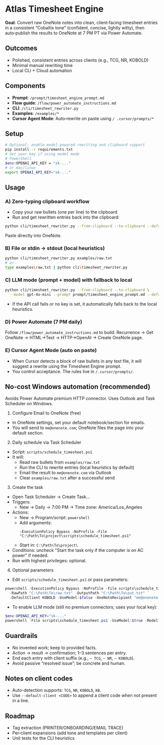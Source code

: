 # Atlas Timesheet Engine

**Goal**: Convert raw OneNote notes into clean, client‑facing timesheet entries in a consistent “Cobaltix tone” (confident, concise, lightly witty), then auto‑publish the results to OneNote at 7 PM PT via Power Automate.

## Outcomes
- Polished, consistent entries across clients (e.g., TCG, NR, KOBOLD)
- Minimal manual rewriting time
- Local CLI + Cloud automation

## Components
- **Prompt**: `/prompt/timesheet_engine_prompt.md`
- **Flow guide**: `/flow/power_automate_instructions.md`
- **CLI**: `/cli/timesheet_rewriter.py`
- **Examples**: `/examples/*`
- **Cursor Agent Mode**: Auto‑rewrite on paste using `/ .cursor/prompts/*`

## Setup

```bash
# Optional: enable model-powered rewriting and clipboard support
pip install -r requirements.txt
# Set your key if using model mode
# PowerShell
$env:OPENAI_API_KEY = "sk-..."
# or mac/linux
export OPENAI_API_KEY="sk-..."
```

## Usage

### A) Zero-typing clipboard workflow
- Copy your raw bullets (one per line) to the clipboard
- Run and get rewritten entries back into the clipboard:
```bash
python cli/timesheet_rewriter.py --from-clipboard --to-clipboard --default-client KOBOLD
```
Paste directly into OneNote.

### B) File or stdin → stdout (local heuristics)
```bash
python cli/timesheet_rewriter.py examples/raw.txt
# or
type examples\raw.txt | python cli\timesheet_rewriter.py
```

### C) LLM mode (prompt + model) with fallback to local
```bash
python cli/timesheet_rewriter.py --from-clipboard --to-clipboard \
  --model gpt-4o-mini --prompt prompt/timesheet_engine_prompt.md --default-client KOBOLD
```
- If the API call fails or no key is set, it automatically falls back to the local heuristics.

### D) Power Automate (7 PM daily)
Follow `/flow/power_automate_instructions.md` to build:
Recurrence → Get OneNote → HTML→Text → HTTP→OpenAI → Create OneNote page.

### E) Cursor Agent Mode (auto on paste)
- When Cursor detects a block of raw bullets in any text file, it will suggest a rewrite using the Timesheet Engine prompt.
- You control acceptance. The rules live in `/.cursor/prompts/`.

## No‑cost Windows automation (recommended)
Avoids Power Automate premium HTTP connector. Uses Outlook and Task Scheduler on Windows.

1) Configure Email to OneNote (free)
- In OneNote settings, set your default notebook/section for emails.
- You will send to `me@onenote.com`; OneNote files the page into your default section.

2) Daily schedule via Task Scheduler
- Script: `scripts/schedule_timesheet.ps1`
- It will:
  - Read raw bullets from `examples/raw.txt`
  - Run the CLI to rewrite entries (local heuristics by default)
  - Email the result to `me@onenote.com` via Outlook
  - Clear `examples/raw.txt` after a successful send

3) Create the task
- Open Task Scheduler → Create Task…
- Triggers:
  - New → Daily → 7:00 PM → Time zone: America/Los_Angeles
- Actions:
  - New → Program/script: `powershell`
  - Add arguments:
    ```
    -ExecutionPolicy Bypass -NoProfile -File "C:\Path\To\project\scripts\schedule_timesheet.ps1"
    ```
  - Start in: `C:\Path\To\project\`
- Conditions: uncheck "Start the task only if the computer is on AC power" if needed.
- Run with highest privileges: optional.

4) Optional parameters
- Edit `scripts/schedule_timesheet.ps1` or pass parameters:
```powershell
powershell -ExecutionPolicy Bypass -NoProfile -File scripts\schedule_timesheet.ps1 `
  -RawPath "C:\Path\To\raw.txt" -OutputPath "C:\Path\To\out.txt" `
  -DefaultClient KOBOLD -UseModel:$false -OneNoteRecipient "me@onenote.com"
```
- To enable LLM mode (still no premium connectors; uses your local key):
```powershell
$env:OPENAI_API_KEY="sk-..."
powershell -File scripts\schedule_timesheet.ps1 -UseModel:$true -Model "gpt-4o-mini"
```

## Guardrails
- No invented work; keep to provided facts.
- Action → result → confirmation; 1–3 sentences per entry.
- End each entry with client suffix (e.g., `– TCG`, `– NR`, `– KOBOLD`).
- Avoid passive “resolved issue”; be concrete and human.

## Notes on client codes
- Auto-detection supports: `TCG`, `NR`, `KOBOLD`, `KB`.
- Use `--default-client <CODE>` to append a client code when not present in a line.

## Roadmap
- Tag extraction (PRINTER/ONBOARDING/EMAIL TRACE)
- Per‑client expansions (add tone and templates per client)
- Unit tests for the CLI heuristics